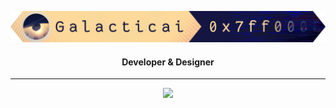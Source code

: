 <p align=center> 
    <img width=960 src="/Galacticai.png" />
</p>

<h4 align=center> Developer & Designer </h4>

---

[<p align=center> <img height=28 src="https://img.shields.io/badge/Active%20project%3A-Commanders-141541?style=flat-square&labelColor=f7d99b&color=141541" /> </p>](https://github.com/Galacticai/Commanders)
